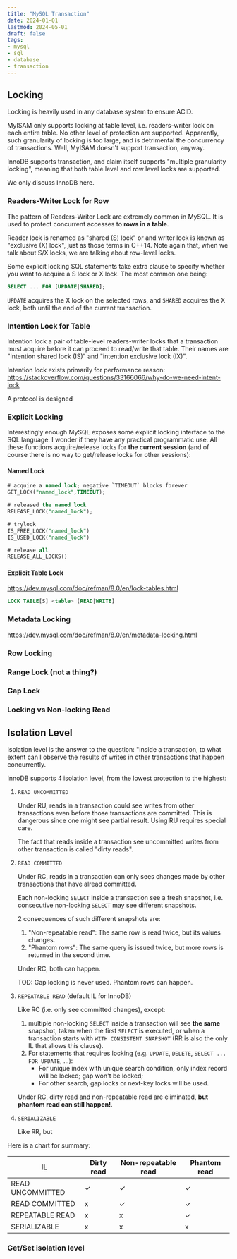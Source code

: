 ```yaml
---
title: "MySQL Transaction"
date: 2024-01-01
lastmod: 2024-05-01
draft: false
tags:
- mysql
- sql
- database
- transaction
---
```


Locking
--------

Locking is heavily used in any database system to ensure ACID. 

MyISAM only supports locking at table level, i.e. readers-writer lock on each entire table. No other level of protection are supported. Apparently, such granularity of locking is too large, and is detrimental the concurrency of transactions. Well, MyISAM doesn't support transaction, anyway.

InnoDB supports transaction, and claim itself supports "multiple granularity locking", meaning that both table level and row level locks are supported.

We only discuss InnoDB here.

### Readers-Writer Lock for Row

The pattern of Readers-Writer Lock are extremely common in MySQL. It is used to protect concurrent accesses to **rows in a table**.

Reader lock is renamed as "shared (S) lock" or and writer lock is known as "exclusive (X) lock", just as those terms in C++14. Note again that, when we talk about S/X locks, we are talking about row-level locks.

Some explicit locking SQL statements take extra clause to specify whether you want to acquire a S lock or X lock. The most common one being:

```sql
SELECT ... FOR [UPDATE|SHARED];
```

`UPDATE` acquires the X lock on the selected rows, and `SHARED` acquires the X lock, both until the end of the current transaction.

### Intention Lock for Table

Intention lock a pair of table-level readers-writer locks that a transaction must acquire before it can proceed to read/write that table. Their names are "intention shared lock (IS)" and "intention exclusive lock (IX)".

Intention lock exists primarily for performance reason: https://stackoverflow.com/questions/33166066/why-do-we-need-intent-lock

A protocol is designed 

### Explicit Locking

Interestingly enough MySQL exposes some explicit locking interface to the SQL language. I wonder if they have any practical programmatic use. All these functions acquire/release locks for **the current session** (and of course there is no way to get/release locks for other sessions):

#### Named Lock

```sql
# acquire a named lock; negative `TIMEOUT` blocks forever
GET_LOCK("named_lock",TIMEOUT); 

# released the named lock
RELEASE_LOCK("named_lock");

# trylock
IS_FREE_LOCK("named_lock")
IS_USED_LOCK("named_lock")

# release all
RELEASE_ALL_LOCKS()
```

#### Explicit Table Lock

https://dev.mysql.com/doc/refman/8.0/en/lock-tables.html

```sql
LOCK TABLE[S] <table> [READ|WRITE]
```

### Metadata Locking
https://dev.mysql.com/doc/refman/8.0/en/metadata-locking.html

### Row Locking

### Range Lock (not a thing?)

### Gap Lock

### Locking vs Non-locking Read	

Isolation Level
---------

Isolation level is the answer to the question: "Inside a transaction, to what extent can I observe the results of writes in other transactions that happen concurrently.

InnoDB supports 4 isolation level, from the lowest protection to the highest:

1. `READ UNCOMMITTED`

	Under RU, reads in a transaction could see writes from other transactions even before those transactions are committed. This is dangerous since one might see partial result. Using RU requires special care.

	The fact that reads inside a transaction see uncommitted writes from other transaction is called "dirty reads".

2. `READ COMMITTED`

	Under RC, reads in a transaction can only sees changes made by other transactions that have alread committed.

	Each non-locking `SELECT` inside a transaction see a fresh snapshot, i.e. consecutive non-locking `SELECT` may see different snapshots.

	2 consequences of such different snapshots are:
	
	1. "Non-repeatable read": The same row is read twice, but its values changes.
	2. "Phantom rows": The same query is issued twice, but more rows is returned in the second time.

	Under RC, both can happen.

	TOD: Gap locking is never used. Phantom rows can happen.

2. `REPEATABLE READ` (default IL for InnoDB)

	Like RC (i.e. only see committed changes), except:

	1. multiple non-locking `SELECT` inside a transaction will see **the same** snapshot, taken when the first `SELECT` is executed, or when a transaction starts with `WITH CONSISTENT SNAPSHOT` (RR is also the only IL that allows this clause).
	2. For statements that requires locking (e.g. `UPDATE`, `DELETE`, `SELECT ... FOR UPDATE`, ...):
		- For unique index with unique search condition, only index record will be locked; gap won't be locked;
		- For other search, gap locks or next-key locks will be used.
	
	Under RC, dirty read and non-repeatable read are eliminated, **but phantom read can still happen!**.

4. `SERIALIZABLE`

	Like RR, but 

Here is a chart for summary:

| IL               | Dirty read | Non-repeatable read | Phantom read |
|------------------|------------|---------------------|--------------|
| READ UNCOMMITTED | ✓          | ✓                   | ✓            |
| READ COMMITTED   | x          | ✓                   | ✓            |
| REPEATABLE READ  | x          | x                   | ✓            |
| SERIALIZABLE     | x          | x                   | x            |

### Get/Set isolation level
